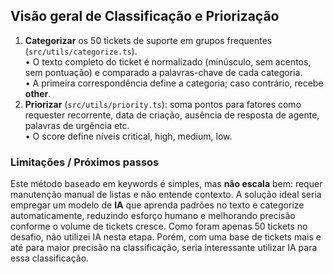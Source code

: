 
## Visão geral de Classificação e Priorização

1. **Categorizar** os 50 tickets de suporte em grupos frequentes (`src/utils/categorize.ts`).  
   • O texto completo do ticket é normalizado (minúsculo, sem acentos, sem pontuação) e comparado a palavras-chave de cada categoria.  
   • A primeira correspondência define a categoria; caso contrário, recebe **other**.
2. **Priorizar** (`src/utils/priority.ts`): soma pontos para fatores como requester recorrente, data de criação,   ausência de resposta de agente, palavras de urgência etc.  
   • O score define níveis critical, high, medium, low.

### Limitações / Próximos passos

Este método baseado em keywords é simples, mas **não escala** bem: requer manutenção manual de listas e não entende contexto.  A solução ideal seria empregar um modelo de **IA** que aprenda padrões no texto e categorize automaticamente, reduzindo esforço humano e melhorando precisão conforme o volume de tickets cresce.
Como foram apenas 50 tickets no desafio, não utilizei IA nesta etapa. Porém, com uma base de tickets mais e até para maior precisão na classificação, seria interessante utilizar IA para essa classificação.
